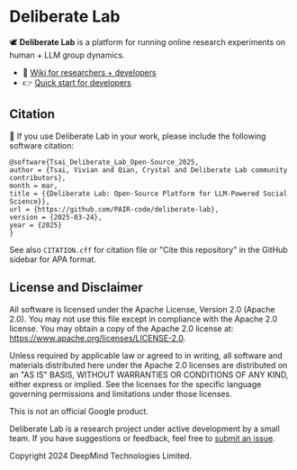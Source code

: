 # Deliberate Lab

🕊️ **Deliberate Lab** is a platform for running online research experiments
on human + LLM group dynamics.

- 🔎 [Wiki for researchers + developers](https://github.com/PAIR-code/deliberate-lab/wiki)
- 👉 [Quick start for developers](https://github.com/PAIR-code/deliberate-lab/wiki/Getting-started-(for-developers))

## Citation

📝 If you use Deliberate Lab in your work, please include the following software citation:

```
@software{Tsai_Deliberate_Lab_Open-Source_2025,
author = {Tsai, Vivian and Qian, Crystal and Deliberate Lab community contributors},
month = mar,
title = {{Deliberate Lab: Open-Source Platform for LLM-Powered Social Science}},
url = {https://github.com/PAIR-code/deliberate-lab},
version = {2025-03-24},
year = {2025}
}
```

See also `CITATION.cff` for citation file or "Cite this repository" in the GitHub sidebar for APA format.

## License and Disclaimer

All software is licensed under the Apache License, Version 2.0 (Apache 2.0).
You may not use this file except in compliance with the Apache 2.0 license.
You may obtain a copy of the Apache 2.0 license at:
https://www.apache.org/licenses/LICENSE-2.0.

Unless required by applicable law or agreed to in writing, all software and
materials distributed here under the Apache 2.0 licenses are distributed on an
"AS IS" BASIS, WITHOUT WARRANTIES OR CONDITIONS OF ANY KIND, either express or
implied. See the licenses for the specific language governing permissions and
limitations under those licenses.

This is not an official Google product.

Deliberate Lab is a research project under active development by a small
team. If you have suggestions or feedback, feel free to
[submit an issue](https://github.com/pair-code/deliberate-lab/issues).

Copyright 2024 DeepMind Technologies Limited.
